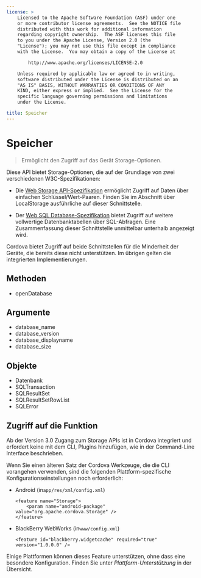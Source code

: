 ```yaml
---
license: >
    Licensed to the Apache Software Foundation (ASF) under one
    or more contributor license agreements.  See the NOTICE file
    distributed with this work for additional information
    regarding copyright ownership.  The ASF licenses this file
    to you under the Apache License, Version 2.0 (the
    "License"); you may not use this file except in compliance
    with the License.  You may obtain a copy of the License at

        http://www.apache.org/licenses/LICENSE-2.0

    Unless required by applicable law or agreed to in writing,
    software distributed under the License is distributed on an
    "AS IS" BASIS, WITHOUT WARRANTIES OR CONDITIONS OF ANY
    KIND, either express or implied.  See the License for the
    specific language governing permissions and limitations
    under the License.

title: Speicher
---
```


# Speicher

> Ermöglicht den Zugriff auf das Gerät Storage-Optionen.

Diese API bietet Storage-Optionen, die auf der Grundlage von zwei verschiedenen W3C-Spezifikationen:

*   Die [Web Storage API-Spezifikation][1] ermöglicht Zugriff auf Daten über einfachen Schlüssel/Wert-Paaren. Finden Sie im Abschnitt über LocalStorage ausführliche auf dieser Schnittstelle.

*   Der [Web SQL Database-Spezifikation][2] bietet Zugriff auf weitere vollwertige Datenbanktabellen über SQL-Abfragen. Eine Zusammenfassung dieser Schnittstelle unmittelbar unterhalb angezeigt wird.

 [1]: http://dev.w3.org/html5/webstorage/
 [2]: http://dev.w3.org/html5/webdatabase/

Cordova bietet Zugriff auf beide Schnittstellen für die Minderheit der Geräte, die bereits diese nicht unterstützen. Im übrigen gelten die integrierten Implementierungen.

## Methoden

*   openDatabase

## Argumente

*   database_name
*   database_version
*   database_displayname
*   database_size

## Objekte

*   Datenbank
*   SQLTransaction
*   SQLResultSet
*   SQLResultSetRowList
*   SQLError

## Zugriff auf die Funktion

Ab der Version 3.0 Zugang zum Storage APIs ist in Cordova integriert und erfordert keine mit dem CLI, Plugins hinzufügen, wie in der Command-Line Interface beschrieben.

Wenn Sie einen älteren Satz der Cordova Werkzeuge, die die CLI vorangehen verwenden, sind die folgenden Plattform-spezifische Konfigurationseinstellungen noch erforderlich:

*   Android (in`app/res/xml/config.xml`)
    
        <feature name="Storage">
            <param name="android-package" value="org.apache.cordova.Storage" />
        </feature>
        

*   BlackBerry WebWorks (in`www/config.xml`)
    
        <feature id="blackberry.widgetcache" required="true" version="1.0.0.0" />
        

Einige Plattformen können dieses Feature unterstützen, ohne dass eine besondere Konfiguration. Finden Sie unter *Plattform-Unterstützung* in der Übersicht.